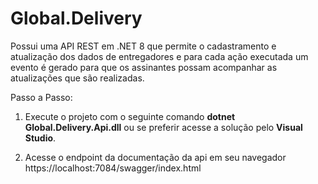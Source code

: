 # Global.Delivery
Possui uma API REST em .NET 8 que permite o cadastramento e atualização dos dados de entregadores e para cada ação executada um evento é gerado para que os assinantes possam acompanhar as atualizações que são realizadas.

Passo a Passo:

1. Execute o projeto com o seguinte comando <b>dotnet Global.Delivery.Api.dll</b> ou se preferir acesse a solução pelo <b>Visual Studio</b>.

2. Acesse o endpoint da documentação da api em seu navegador https://localhost:7084/swagger/index.html
